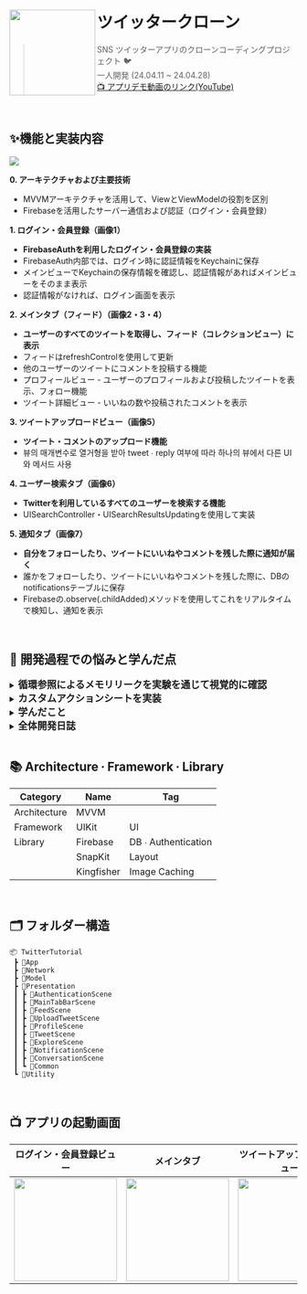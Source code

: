 
# ツイッタークローン<img src="https://github.com/chldudqlsdl/Twitter-Clone/assets/83645833/8f1f4b8b-e8c6-47b4-a181-8f455f8b32b2" align=left width=150>

> SNS ツイッターアプリのクローンコーディングプロジェクト 🐦  
> 一人開発 (24.04.11 ~ 24.04.28)  
> [📺 アプリデモ動画のリンク(YouTube)](https://www.youtube.com/watch?v=S8YdGWRe8kQ&t=36s)


<br />

## ✨機能と実装内容
<img src="https://github.com/chldudqlsdl/Twitter-Clone/assets/83645833/908a38fc-a75c-4e4c-a5d7-8c360a5acc92" >

**0. アーキテクチャおよび主要技術** 
  - MVVMアーキテクチャを活用して、ViewとViewModelの役割を区別
 - Firebaseを活用したサーバー通信および認証（ログイン・会員登録）

**1. ログイン・会員登録（画像1）**
  - **FirebaseAuthを利用したログイン・会員登録の実装**
  - FirebaseAuth内部では、ログイン時に認証情報をKeychainに保存
-   メインビューでKeychainの保存情報を確認し、認証情報があればメインビューをそのまま表示
- 認証情報がなければ、ログイン画面を表示

**2. メインタブ（フィード）（画像2・3・4）**
  - **ユーザーのすべてのツイートを取得し、フィード（コレクションビュー）に表示**
  - フィードはrefreshControlを使用して更新
- 他のユーザーのツイートにコメントを投稿する機能
- プロフィールビュー - ユーザーのプロフィールおよび投稿したツイートを表示、フォロー機能
- ツイート詳細ビュー - いいねの数や投稿されたコメントを表示

**3. ツイートアップロードビュー（画像5）**
 - **ツイート・コメントのアップロード機能**
 - 뷰의 매개변수로 열거형을 받아 tweet ∙ reply 여부에 따라 하나의 뷰에서 다른 UI와 메서드 사용

**4. ユーザー検索タブ（画像6）**
 - **Twitterを利用しているすべてのユーザーを検索する機能**
- UISearchController・UISearchResultsUpdatingを使用して実装

**5. 通知タブ（画像7）**
 - **自分をフォローしたり、ツイートにいいねやコメントを残した際に通知が届く**
- 誰かをフォローしたり、ツイートにいいねやコメントを残した際に、DBのnotificationsテーブルに保存
- Firebaseの.observe(.childAdded)メソッドを使用してこれをリアルタイムで検知し、通知を表示



<br />


## 🤔 開発過程での悩みと学んだ点
<details>
<summary><strong style="font-size: 1.2em;">循環参照によるメモリリークを実験を通じて視覚的に確認</strong></summary>
<br>

**[実験動画のリンク(Youtube)](https://youtu.be/3YWHEmkB2C0?si=6q0Q1wwKUlTxYHmC&t=1m44s)**

**カスタムデリゲートパターンを使用している際に循環参照が発生する状況が発生**

`ProfileController` クラスが参照するコレクションビューのヘッダーとして `ProfileHeader` のインスタンスが割り当てられると参照が発生します。その後、`ProfileHeader` のデリゲートとして `ProfileController(self)` が割り当てられることで、再び参照が発生します。これは、お互いを強く参照しているため、循環参照が発生し、これがメモリリークを引き起こす状況です。

```swift
// ProfileController
extension ProfileController {
    override func collectionView(_ collectionView: UICollectionView, viewForSupplementaryElementOfKind kind: String, at indexPath: IndexPath) -> UICollectionReusableView {
        let header = collectionView.dequeueReusableSupplementaryView(ofKind: kind, withReuseIdentifier: headerIdentifier, for: indexPath) as! ProfileHeader
        header.user = user
        header.delegate = self
        return header
    }
}
// ProfileHeader
class ProfileHeader: UICollectionReusableView {
    var delegate: ProfileHeaderDelegate?
    // weak var delegate: ProfileHeaderDelegate?
    // ... [中略] ...
}
```

 **メモリリークを実験を通じてグラフで確認する**

循環参照を防ぐためには、`weak var delegate` のように弱い参照を使用することで達成できます。しかし、実際にメモリリークが発生する場合にメモリグラフがどのように変化するかを確認してみました。

`weak` を使用した場合と使用しない場合、それぞれ10回ずつ `ProfileController` ビューを開いて閉じた後のメモリ使用量を比較しました。`weak` を使用しなかった場合、使用したメモリ量が逆のケースよりも4MB多いことが確認されました。

カスタムデリゲートパターンやクロージャーが `self` をキャプチャする場合など、機械的に `weak` を使うことが多いですが、メモリリークの状況を実験することでその重要性を再認識しました。

<img width="250" src="https://github.com/chldudqlsdl/Twitter-Clone/assets/83645833/59298d38-ed09-47ba-8a04-b124e3e71222">

<img width="250" alt="스크린샷 2024-06-22 오후 4 31 19" src="https://github.com/chldudqlsdl/Twitter-Clone/assets/83645833/ba36dab7-67ba-4d68-bf61-ab245bbbb44e">
</details>

<details>
<summary><strong style="font-size: 1.2em;">カスタムアクションシートを実装</strong></summary>
<br>
<img width="200" alt="스크린샷 2024-06-22 오후 6 00 35" src="https://github.com/chldudqlsdl/Twitter-Clone/assets/83645833/d32537ff-d5bb-434f-b90c-83e337dbf2c9">

<br>
<br>

 **UIAlertController とできるだけ似た形で実装する**

`UIAlertController` のように、ナビゲーションバーやタブバーの上に表示し、背景がぼやけるようにする必要があります。既存の `UIViewController` をプレゼンテーションする方法や、`navigationController` で `pushViewController` する方法では実装できません。

**ビューの階層構造**

背景のビューをそのまま維持しながら、前面にアクションシートを追加するには、ビュー階層のルートコンテナである `UIWindow` にビューを追加する必要があります。ビュー階層は広い視点で見ると、`UIScreen` - `UIWindowScene` - `UIWindow` で構成されています。`UIWindowScene` を通じて `UIWindow` にアクセスできます。`isKeyWindow` プロパティは現在ユーザー入力を受け取っている `UIWindow` を意味するため、このプロパティが `true` の `UIWindow` にアクセスして、必要な操作を実行することができます。

```swift
// ActionSheetLauncher
func show() {
    guard let windowScene = UIApplication.shared.connectedScenes.first as? UIWindowScene else { return }
    guard let window = windowScene.windows.first(where: { $0.isKeyWindow }) else { return }
    
    window.addSubview(blackView)
    blackView.frame = window.frame
    
    window.addSubview(tableView)
    tableView.frame = CGRect(x: 0, y: window.frame.height, width: window.frame.width, height: actionSheetHeight)
    
    UIView.animate(withDuration: 0.5) {
        self.blackView.alpha = 1
        self.tableView.frame.origin.y -= self.actionSheetHeight
    }
}
```

</details>

<details>
<summary><strong style="font-size: 1.2em;">学んだこと</strong></summary>

## カスタムデリゲートパターン

### ビューコントローラー間の通信を通じてイベント処理を行う際に、カスタムデリゲートパターンを使用する

```swift
// FeedController
extension FeedController {
    override func collectionView(_ collectionView: UICollectionView, cellForItemAt indexPath: IndexPath) -> UICollectionViewCell {
        let cell = collectionView.dequeueReusableCell(withReuseIdentifier: reuseIdentifier, for: indexPath) as! TweetCell
        cell.delegate = self
        return cell
    }
}
extension FeedController: TweetCellDelegate {
    func handleProfileImageTapped(_ cell: TweetCell) {
        let vc = ProfileController(user: user)
        navigationController?.pushViewController(vc, animated: true)
    }
}

// TweetCell
protocol TweetCellDelegate: AnyObject {
    func handleProfileImageTapped(_ cell: TweetCell)
}
class TweetCell : UICollectionViewCell {
    weak var delegate: TweetCellDelegate?
    
    @objc func handleProfileImageTapped() {
        delegate?.handleProfileImageTapped(self)
    }
}
```

## Enum を活用して再利用可能なコードを書く

<img width="200" alt="스크린샷 2024-06-22 오후 9 53 22" src="https://github.com/chldudqlsdl/Twitter-Clone/assets/83645833/90386eac-98a7-4467-854d-369e22ba531f">
<img width="200" alt="스크린샷 2024-06-22 오후 9 53 40" src="https://github.com/chldudqlsdl/Twitter-Clone/assets/83645833/36a5e429-0bbf-41f9-ad55-16af0ad5df88">

上の図のように、ツイートを作成するビューと他の人のツイートにコメントを作成するビューは非常に似ています。ビューを別々に作成せず、1つのビューに `tweet` と `reply` のケースを持つ Enum を渡すことで再利用可能なビューを実装しました。

`reply` ケースは関連値をパラメータとして受け取り、どのツイートへの返信かを区別できるようにしました。投稿するメソッドでも、ケースごとに異なるコードを記述しました。

```swift
// UploadTweetViewModel
enum UploadTweetConfiguration {
    case tweet
    case reply(Tweet)
}

class UploadTweetViewModel {
    let actionButtonTitle: String
    init(config: UploadTweetConfiguration) {
        switch config {
        case .tweet:
            actionButtonTitle = "Tweet"
        case .reply(let tweet):
            actionButtonTitle = "Reply"
        }
    }
}

// uploadTweetController
class UploadTweetController: UIViewController {
    private let config: UploadTweetConfiguration
    private lazy var viewModel = UploadTweetViewModel(config: config)
    
    @objc func handleUploadTweet() {
        TweetService.shared.uploadTweet(caption: caption, type: config) 
    }
}

// TweetService
struct TweetService {
    func uploadTweet(caption: String, type: UploadTweetConfiguration, completion: @escaping ( Error?, DatabaseReference) -> Void) {       
        switch type {
        case .tweet:
            REF_TWEETS.childByAutoId().updateChildValues(values) { err, ref in
                REF_USER_TWEETS.child(uid).updateChildValues([tweetID: 1], withCompletionBlock: completion)
            }
        case .reply(let tweet):
            REF_TWEET_REPLIES.child(tweet.tweetID).childByAutoId().updateChildValues(values, withCompletionBlock: completion)
        }
    }
}
```

</details>

<details>
<summary><strong style="font-size: 1.2em;">全体開発日誌</strong></summary>

<br />
  
**[全体開発日誌のリンク(Notion)](https://slowsteadybrown.notion.site/Twitter-iOS-Clone-5d7e0d87ea594045a448c9f636283782?pvs=4)**
  
</details>

<br />

## 📚 Architecture ∙ Framework ∙ Library

| Category| Name | Tag |
| ---| --- | --- |
| Architecture| MVVM |  |
| Framework| UIKit | UI |
|Library | Firebase | DB ∙ Authentication |
| | SnapKit | Layout |
| | Kingfisher | Image Caching |

<br />

## 🗂 フォルダー構造
~~~
📦 TwitterTutorial
 ┣ 📂App
 ┣ 📂Network
 ┣ 📂Model
 ┣ 📂Presentation
 ┃ ┣ 📂AuthenticationScene
 ┃ ┣ 📂MainTabBarScene
 ┃ ┣ 📂FeedScene
 ┃ ┣ 📂UploadTweetScene
 ┃ ┣ 📂ProfileScene
 ┃ ┣ 📂TweetScene
 ┃ ┣ 📂ExploreScene
 ┃ ┣ 📂NotificationScene
 ┃ ┣ 📂ConversationScene
 ┃ ┗ 📂Common
 ┗ 📂Utility
~~~

<br />

## 📺 アプリの起動画面
|ログイン・会員登録ビュー|メインタブ|ツイートアップロードビュー|ユーザー検索タブ|通知タブ|
|-|-|-|-|-|
|<img width="180" src="https://github.com/chldudqlsdl/ODindi/assets/83645833/ce54e955-4b91-4c8d-9e98-78feb91d4bae">|<img width="180" src="https://github.com/chldudqlsdl/ODindi/assets/83645833/7aafa33b-6249-4931-a922-086e87816e6f">|<img width="180" src="https://github.com/chldudqlsdl/ODindi/assets/83645833/45486562-e6c1-42db-bf18-3d19cababcb5">|<img width="180" src="https://github.com/chldudqlsdl/ODindi/assets/83645833/e4c8b61f-ecc0-4c6f-9ce7-51f39197b308">|<img width="180" src="https://github.com/chldudqlsdl/ODindi/assets/83645833/525a2c96-d117-4522-b2f6-cee401af29f3">|





